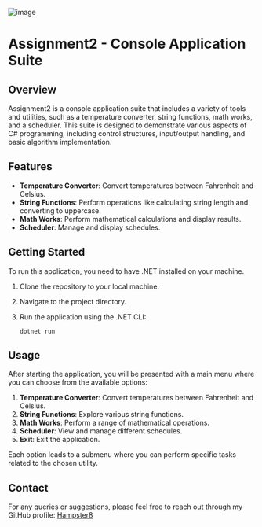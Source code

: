 ![image](https://github.com/Hampster8/Asgn2/assets/70724079/7dc7135e-a8b8-467c-b0f9-20864db66218)

# Assignment2 - Console Application Suite

## Overview

Assignment2 is a console application suite that includes a variety of tools and utilities, such as a temperature converter, string functions, math works, and a scheduler. This suite is designed to demonstrate various aspects of C# programming, including control structures, input/output handling, and basic algorithm implementation.

## Features

- **Temperature Converter**: Convert temperatures between Fahrenheit and Celsius.
- **String Functions**: Perform operations like calculating string length and converting to uppercase.
- **Math Works**: Perform mathematical calculations and display results.
- **Scheduler**: Manage and display schedules.

## Getting Started

To run this application, you need to have .NET installed on your machine.

1. Clone the repository to your local machine.
2. Navigate to the project directory.
3. Run the application using the .NET CLI:

   ```
   dotnet run
   ```
## Usage

After starting the application, you will be presented with a main menu where you can choose from the available options:


1. **Temperature Converter**: Convert temperatures between Fahrenheit and Celsius.
2. **String Functions**: Explore various string functions.
3. **Math Works**: Perform a range of mathematical operations.
4. **Scheduler**: View and manage different schedules.
5. **Exit**: Exit the application.

Each option leads to a submenu where you can perform specific tasks related to the chosen utility.

## Contact

For any queries or suggestions, please feel free to reach out through my GitHub profile: [Hampster8](https://github.com/Hampster8)
